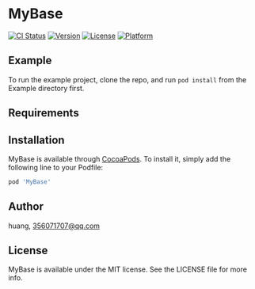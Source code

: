 # MyBase

[![CI Status](https://img.shields.io/travis/huang/MyBase.svg?style=flat)](https://travis-ci.org/huang/MyBase)
[![Version](https://img.shields.io/cocoapods/v/MyBase.svg?style=flat)](https://cocoapods.org/pods/MyBase)
[![License](https://img.shields.io/cocoapods/l/MyBase.svg?style=flat)](https://cocoapods.org/pods/MyBase)
[![Platform](https://img.shields.io/cocoapods/p/MyBase.svg?style=flat)](https://cocoapods.org/pods/MyBase)

## Example

To run the example project, clone the repo, and run `pod install` from the Example directory first.

## Requirements

## Installation

MyBase is available through [CocoaPods](https://cocoapods.org). To install
it, simply add the following line to your Podfile:

```ruby
pod 'MyBase'
```

## Author

huang, 356071707@qq.com

## License

MyBase is available under the MIT license. See the LICENSE file for more info.
